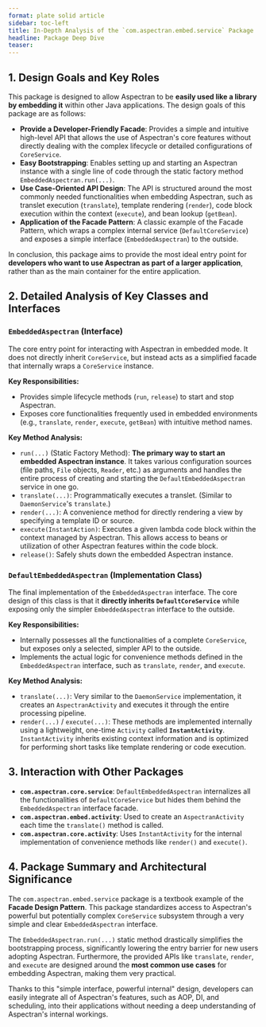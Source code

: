 ```yaml
---
format: plate solid article
sidebar: toc-left
title: In-Depth Analysis of the `com.aspectran.embed.service` Package
headline: Package Deep Dive
teaser:
---
```


## 1. Design Goals and Key Roles

This package is designed to allow Aspectran to be **easily used like a library by embedding it** within other Java applications. The design goals of this package are as follows:

-   **Provide a Developer-Friendly Facade**: Provides a simple and intuitive high-level API that allows the use of Aspectran's core features without directly dealing with the complex lifecycle or detailed configurations of `CoreService`.
-   **Easy Bootstrapping**: Enables setting up and starting an Aspectran instance with a single line of code through the static factory method `EmbeddedAspectran.run(...)`.
-   **Use Case-Oriented API Design**: The API is structured around the most commonly needed functionalities when embedding Aspectran, such as translet execution (`translate`), template rendering (`render`), code block execution within the context (`execute`), and bean lookup (`getBean`).
-   **Application of the Facade Pattern**: A classic example of the Facade Pattern, which wraps a complex internal service (`DefaultCoreService`) and exposes a simple interface (`EmbeddedAspectran`) to the outside.

In conclusion, this package aims to provide the most ideal entry point for **developers who want to use Aspectran as part of a larger application**, rather than as the main container for the entire application.

## 2. Detailed Analysis of Key Classes and Interfaces

### `EmbeddedAspectran` (Interface)

The core entry point for interacting with Aspectran in embedded mode. It does not directly inherit `CoreService`, but instead acts as a simplified facade that internally wraps a `CoreService` instance.

**Key Responsibilities:**
-   Provides simple lifecycle methods (`run`, `release`) to start and stop Aspectran.
-   Exposes core functionalities frequently used in embedded environments (e.g., `translate`, `render`, `execute`, `getBean`) with intuitive method names.

**Key Method Analysis:**
-   `run(...)` (Static Factory Method): **The primary way to start an embedded Aspectran instance**. It takes various configuration sources (file paths, `File` objects, `Reader`, etc.) as arguments and handles the entire process of creating and starting the `DefaultEmbeddedAspectran` service in one go.
-   `translate(...)`: Programmatically executes a translet. (Similar to `DaemonService`'s `translate`.)
-   `render(...)`: A convenience method for directly rendering a view by specifying a template ID or source.
-   `execute(InstantAction)`: Executes a given lambda code block within the context managed by Aspectran. This allows access to beans or utilization of other Aspectran features within the code block.
-   `release()`: Safely shuts down the embedded Aspectran instance.

### `DefaultEmbeddedAspectran` (Implementation Class)

The final implementation of the `EmbeddedAspectran` interface. The core design of this class is that it **directly inherits `DefaultCoreService`** while exposing only the simpler `EmbeddedAspectran` interface to the outside.

**Key Responsibilities:**
-   Internally possesses all the functionalities of a complete `CoreService`, but exposes only a selected, simpler API to the outside.
-   Implements the actual logic for convenience methods defined in the `EmbeddedAspectran` interface, such as `translate`, `render`, and `execute`.

**Key Method Analysis:**
-   `translate(...)`: Very similar to the `DaemonService` implementation, it creates an `AspectranActivity` and executes it through the entire processing pipeline.
-   `render(...)` / `execute(...)`: These methods are implemented internally using a lightweight, one-time `Activity` called **`InstantActivity`**. `InstantActivity` inherits existing context information and is optimized for performing short tasks like template rendering or code execution.

## 3. Interaction with Other Packages

-   **`com.aspectran.core.service`**: `DefaultEmbeddedAspectran` internalizes all the functionalities of `DefaultCoreService` but hides them behind the `EmbeddedAspectran` interface facade.
-   **`com.aspectran.embed.activity`**: Used to create an `AspectranActivity` each time the `translate()` method is called.
-   **`com.aspectran.core.activity`**: Uses `InstantActivity` for the internal implementation of convenience methods like `render()` and `execute()`.

## 4. Package Summary and Architectural Significance

The `com.aspectran.embed.service` package is a textbook example of the **Facade Design Pattern**. This package standardizes access to Aspectran's powerful but potentially complex `CoreService` subsystem through a very simple and clear `EmbeddedAspectran` interface.

The `EmbeddedAspectran.run(...)` static method drastically simplifies the bootstrapping process, significantly lowering the entry barrier for new users adopting Aspectran. Furthermore, the provided APIs like `translate`, `render`, and `execute` are designed around the **most common use cases** for embedding Aspectran, making them very practical.

Thanks to this "simple interface, powerful internal" design, developers can easily integrate all of Aspectran's features, such as AOP, DI, and scheduling, into their applications without needing a deep understanding of Aspectran's internal workings.
